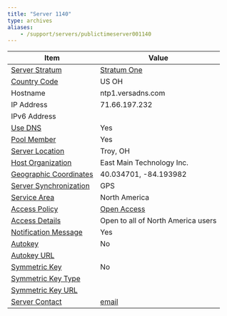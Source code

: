 ```yaml
---
title: "Server 1140"
type: archives
aliases:
    - /support/servers/publictimeserver001140
---
```


| Item | Value |
| ----- | ----- |
| [Server Stratum](/support/servers/serverstratum) | [Stratum One](/support/servers/stratumonetimeservers) |
| [Country Code](/support/servers/countrycode) | US OH |
| Hostname |  ntp1.versadns.com |
| IP Address |  71.66.197.232 |
| IPv6 Address | |
| [Use DNS](/support/servers/usedns) | Yes |
| [Pool Member](/support/servers/poolmember) | Yes |
| [Server Location](/support/servers/serverlocation) | Troy, OH |
| [Host Organization](/support/servers/hostorganization) |  East Main Technology Inc. |
| [ Geographic Coordinates](/support/servers/geographiccoordinates) |  40.034701, -84.193982 |
| [Server Synchronization](/support/servers/serversynchronization) | GPS |
| [Service Area](/support/servers/servicearea) | North America |
| [Access Policy](/support/servers/accesspolicy) | [Open Access](/support/servers/openaccess) |
| [Access Details](/support/servers/accessdetails) |  Open to all of North America users  |
| [Notification Message](/support/servers/notificationmessage) | Yes |
| [Autokey](/support/servers/autokey) | No |
| [Autokey URL](/support/servers/autokeyurl) | |
| [Symmetric Key](/support/servers/symmetrickey) | No |
| [Symmetric Key Type](/support/servers/symmetrickeytype) | |
| [Symmetric Key URL](/support/servers/symmetrickeyurl) | |
| [Server Contact](/support/servers/servercontact) | [email](mailto:helpdesk@eastmaintech.com) |